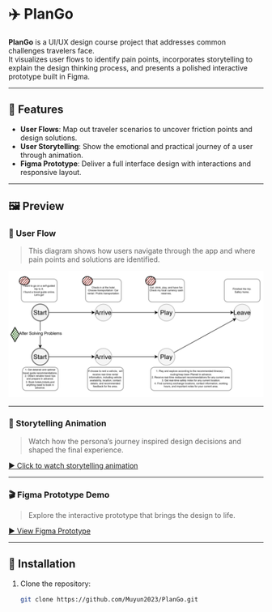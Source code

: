 # ✈️ PlanGo

**PlanGo** is a UI/UX design course project that addresses common challenges travelers face.  
It visualizes user flows to identify pain points, incorporates storytelling to explain the design thinking process, and presents a polished interactive prototype built in Figma.

---

## 🌟 Features

- **User Flows**: Map out traveler scenarios to uncover friction points and design solutions.
- **User Storytelling**: Show the emotional and practical journey of a user through animation.
- **Figma Prototype**: Deliver a full interface design with interactions and responsive layout.

---

## 🖼️ Preview

### 🔄 User Flow

> This diagram shows how users navigate through the app and where pain points and solutions are identified.

<p align="center">
  <img src="./image/user-flow.png" width="600" alt="User Flow"/>
</p>

---

### 📖 Storytelling Animation

> Watch how the persona’s journey inspired design decisions and shaped the final experience.

[▶ Click to watch storytelling animation](./videos/storytelling.mp4)

<!-- 如果你有 GIF，可以改为：
<p align="center">
  <img src="./images/storytelling.gif" width="600" alt="Storytelling Animation"/>
</p>
-->

---

### 🎬 Figma Prototype Demo

> Explore the interactive prototype that brings the design to life.

[▶ View Figma Prototype](https://www.figma.com/proto/your-prototype-link)

<!-- 或者如果你有视频演示：
[▶ Watch Figma Demo Video](./videos/figma-demo.mp4)
-->

---

## 🚀 Installation

1. Clone the repository:
   ```bash
   git clone https://github.com/Muyun2023/PlanGo.git
